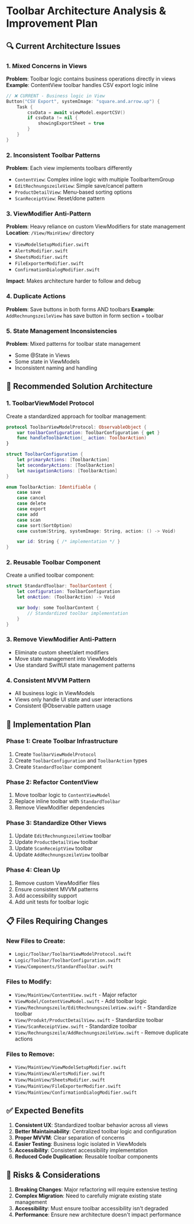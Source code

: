 # Toolbar Architecture Analysis & Improvement Plan

## 🔍 Current Architecture Issues

### 1. **Mixed Concerns in Views**

**Problem**: Toolbar logic contains business operations directly in views
**Example**: ContentView toolbar handles CSV export logic inline

```swift
// ❌ CURRENT - Business logic in View
Button("CSV Export", systemImage: "square.and.arrow.up") {
    Task {
        csvData = await viewModel.exportCSV()
        if csvData != nil {
            showingExportSheet = true
        }
    }
}
```

### 2. **Inconsistent Toolbar Patterns**

**Problem**: Each view implements toolbars differently

- `ContentView`: Complex inline logic with multiple ToolbarItemGroup
- `EditRechnungszeileView`: Simple save/cancel pattern
- `ProductDetailView`: Menu-based sorting options
- `ScanReceiptView`: Reset/done pattern

### 3. **ViewModifier Anti-Pattern**

**Problem**: Heavy reliance on custom ViewModifiers for state management
**Location**: `/View/MainView/` directory

- `ViewModelSetupModifier.swift`
- `AlertsModifier.swift`
- `SheetsModifier.swift`
- `FileExporterModifier.swift`
- `ConfirmationDialogModifier.swift`

**Impact**: Makes architecture harder to follow and debug

### 4. **Duplicate Actions**

**Problem**: Save buttons in both forms AND toolbars
**Example**: `AddRechnungszeileView` has save button in form section + toolbar

### 5. **State Management Inconsistencies**

**Problem**: Mixed patterns for toolbar state management

- Some @State in Views
- Some state in ViewModels
- Inconsistent naming and handling

## 🎯 Recommended Solution Architecture

### 1. **ToolbarViewModel Protocol**

Create a standardized approach for toolbar management:

```swift
protocol ToolbarViewModelProtocol: ObservableObject {
    var toolbarConfiguration: ToolbarConfiguration { get }
    func handleToolbarAction(_ action: ToolbarAction)
}

struct ToolbarConfiguration {
    let primaryActions: [ToolbarAction]
    let secondaryActions: [ToolbarAction]
    let navigationActions: [ToolbarAction]
}

enum ToolbarAction: Identifiable {
    case save
    case cancel
    case delete
    case export
    case add
    case scan
    case sort(SortOption)
    case custom(String, systemImage: String, action: () -> Void)

    var id: String { /* implementation */ }
}
```

### 2. **Reusable Toolbar Component**

Create a unified toolbar component:

```swift
struct StandardToolbar: ToolbarContent {
    let configuration: ToolbarConfiguration
    let onAction: (ToolbarAction) -> Void

    var body: some ToolbarContent {
        // Standardized toolbar implementation
    }
}
```

### 3. **Remove ViewModifier Anti-Pattern**

- Eliminate custom sheet/alert modifiers
- Move state management into ViewModels
- Use standard SwiftUI state management patterns

### 4. **Consistent MVVM Pattern**

- All business logic in ViewModels
- Views only handle UI state and user interactions
- Consistent @Observable pattern usage

## 🔧 Implementation Plan

### Phase 1: Create Toolbar Infrastructure

1. Create `ToolbarViewModelProtocol`
2. Create `ToolbarConfiguration` and `ToolbarAction` types
3. Create `StandardToolbar` component

### Phase 2: Refactor ContentView

1. Move toolbar logic to `ContentViewModel`
2. Replace inline toolbar with `StandardToolbar`
3. Remove ViewModifier dependencies

### Phase 3: Standardize Other Views

1. Update `EditRechnungszeileView` toolbar
2. Update `ProductDetailView` toolbar
3. Update `ScanReceiptView` toolbar
4. Update `AddRechnungszeileView` toolbar

### Phase 4: Clean Up

1. Remove custom ViewModifier files
2. Ensure consistent MVVM patterns
3. Add accessibility support
4. Add unit tests for toolbar logic

## 📋 Files Requiring Changes

### New Files to Create:

- `Logic/Toolbar/ToolbarViewModelProtocol.swift`
- `Logic/Toolbar/ToolbarConfiguration.swift`
- `View/Components/StandardToolbar.swift`

### Files to Modify:

- `View/MainView/ContentView.swift` - Major refactor
- `ViewModel/ContentViewModel.swift` - Add toolbar logic
- `View/Rechnungszeile/EditRechnungszeileView.swift` - Standardize toolbar
- `View/Produkt/ProductDetailView.swift` - Standardize toolbar
- `View/ScanReceiptView.swift` - Standardize toolbar
- `View/Rechnungszeile/AddRechnungszeileView.swift` - Remove duplicate actions

### Files to Remove:

- `View/MainView/ViewModelSetupModifier.swift`
- `View/MainView/AlertsModifier.swift`
- `View/MainView/SheetsModifier.swift`
- `View/MainView/FileExporterModifier.swift`
- `View/MainView/ConfirmationDialogModifier.swift`

## ✅ Expected Benefits

1. **Consistent UX**: Standardized toolbar behavior across all views
2. **Better Maintainability**: Centralized toolbar logic and configuration
3. **Proper MVVM**: Clear separation of concerns
4. **Easier Testing**: Business logic isolated in ViewModels
5. **Accessibility**: Consistent accessibility implementation
6. **Reduced Code Duplication**: Reusable toolbar components

## 🚨 Risks & Considerations

1. **Breaking Changes**: Major refactoring will require extensive testing
2. **Complex Migration**: Need to carefully migrate existing state management
3. **Accessibility**: Must ensure toolbar accessibility isn't degraded
4. **Performance**: Ensure new architecture doesn't impact performance
